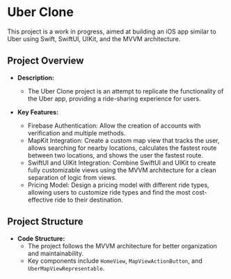 # Uber Clone

This project is a work in progress, aimed at building an iOS app similar to Uber using Swift, SwiftUI, UIKit, and the MVVM architecture.

## Project Overview

- **Description:**
  - The Uber Clone project is an attempt to replicate the functionality of the Uber app, providing a ride-sharing experience for users.

- **Key Features:**
  - Firebase Authentication: Allow the creation of accounts with verification and multiple methods.
  - MapKit Integration: Create a custom map view that tracks the user, allows searching for nearby locations, calculates the fastest route between two locations, and shows the user the fastest route.
  - SwiftUI and UIKit Integration: Combine SwiftUI and UIKit to create fully customizable views using the MVVM architecture for a clean separation of logic from views.
  - Pricing Model: Design a pricing model with different ride types, allowing users to customize ride types and find the most cost-effective ride to their destination.

## Project Structure

- **Code Structure:**
  - The project follows the MVVM architecture for better organization and maintainability.
  - Key components include `HomeView`, `MapViewActionButton`, and `UberMapViewRepresentable`.
